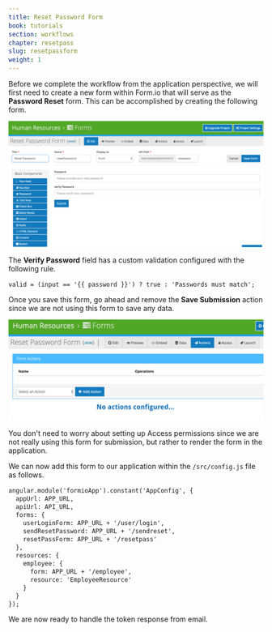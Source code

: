 ```yaml
---
title: Reset Password Form
book: tutorials
section: workflows
chapter: resetpass
slug: resetpassform
weight: 1
---
```

Before we complete the workflow from the application perspective, we will first need to create a new form within Form.io that will serve as the **Password Reset** form. This can be accomplished by creating the following form.

![](/assets/img/tutorials/workflows/resetpass/resetpassform.png)

The **Verify Password** field has a custom validation configured with the following rule.

```
valid = (input == '{{ password }}') ? true : 'Passwords must match';
```

Once you save this form, go ahead and remove the **Save Submission** action since we are not using this form to save any data.

![](/assets/img/tutorials/workflows/resetpass/resetpassactions.png)

You don't need to worry about setting up Access permissions since we are not really using this form for submission, but rather to render the form in the application.

We can now add this form to our application within the `/src/config.js` file as follows.

```
angular.module('formioApp').constant('AppConfig', {
  appUrl: APP_URL,
  apiUrl: API_URL,
  forms: {
    userLoginForm: APP_URL + '/user/login',
    sendResetPassword: APP_URL + '/sendreset',
    resetPassForm: APP_URL + '/resetpass'
  },
  resources: {
    employee: {
      form: APP_URL + '/employee',
      resource: 'EmployeeResource'
    }
  }
});
```

We are now ready to handle the token response from email.
